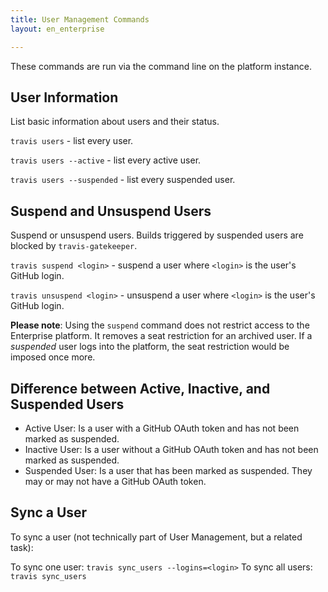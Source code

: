 ```yaml
---
title: User Management Commands
layout: en_enterprise

---
```


These commands are run via the command line on the platform instance.

## User Information

List basic information about users and their status.

`travis users`  - list every user.

`travis users --active` - list every active user.

`travis users --suspended` - list every suspended user.

## Suspend and Unsuspend Users

Suspend or unsuspend users. Builds triggered by suspended users are blocked by `travis-gatekeeper`.

`travis suspend <login>` - suspend a user where `<login>` is the user's GitHub login.

`travis unsuspend <login>` - unsuspend a user where `<login>` is the user's GitHub login.

**Please note**: Using the `suspend` command does not restrict access to the Enterprise platform.
It removes a seat restriction for an archived user. If a *suspended* user logs into the platform, the seat restriction would be imposed once more.

## Difference between Active, Inactive, and Suspended Users

* Active User: Is a user with a GitHub OAuth token and has not been marked as suspended.
* Inactive User: Is a user without a GitHub OAuth token and has not been marked as suspended.
* Suspended User: Is a user that has been marked as suspended. They may or may not have a GitHub OAuth token.

## Sync a User

To sync a user (not technically part of User Management, but a related task):

To sync one user: `travis sync_users --logins=<login>` 
To sync all users: `travis sync_users`
